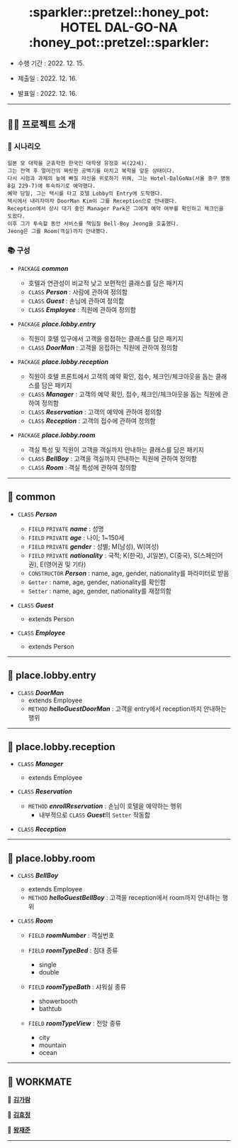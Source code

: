<h1 align="center"> :sparkler::pretzel::honey_pot: HOTEL DAL-GO-NA :honey_pot::pretzel::sparkler: </h1>

- 수행 기간 : 2022. 12. 15.

- 제출일 : 2022. 12. 16.

- 발표일 : 2022. 12. 16.

---

## 💁‍♂️ 프로젝트 소개

### 📃 시나리오

```
일본 모 대학을 군휴학한 한국인 대학생 유정호 씨(22세).
그는 전역 후 얼마간의 짜릿한 공백기를 마치고 복학을 앞둔 상태이다.
다시 시험과 과제의 늪에 빠질 자신을 위로하기 위해, 그는 Hotel-DalGoNa(서울 중구 명동8길 229-7)에 투숙하기로 예약했다.
예약 당일, 그는 택시를 타고 호텔 Lobby의 Entry에 도착했다.
택시에서 내리자마자 DoorMan Kim이 그를 Reception으로 안내했다.
Reception에서 상시 대기 중인 Manager Park은 그에게 예약 여부를 확인하고 체크인을 도왔다.
이후 그가 투숙할 동안 서비스를 책임질 Bell-Boy Jeong을 호출했다.
Jeong은 그를 Room(객실)까지 안내했다.
```

### 📚 구성

- `PACKAGE` ***common***
  - 호텔과 연관성이 비교적 낮고 보편적인 클래스를 담은 패키지
  - `CLASS` ***Person*** : 사람에 관하여 정의함
  - `CLASS` ***Guest*** : 손님에 관하여 정의함
  - `CLASS` ***Employee*** : 직원에 관하여 정의함

- `PACKAGE` ***place.lobby.entry***
  - 직원이 호텔 입구에서 고객을 응접하는 클래스를 담은 패키지
  - `CLASS` ***DoorMan*** : 고객을 응접하는 직원에 관하여 정의함

- `PACKAGE` ***place.lobby.reception***
  - 직원이 호텔 프론트에서 고객의 예약 확인, 접수, 체크인/체크아웃을 돕는 클래스를 담은 패키지
  - `CLASS` ***Manager*** : 고객의 예약 확인, 접수, 체크인/체크아웃을 돕는 직원에 관하여 정의함
  - `CLASS` ***Reservation*** : 고객의 예약에 관하여 정의함
  - `CLASS` ***Reception*** : 고객의 접수에 관하여 정의함

- `PACKAGE` ***place.lobby.room***
  - 객실 특성 및 직원이 고객을 객실까지 안내하는 클래스를 담은 패키지
  - `CLASS` ***BellBoy*** : 고객을 객실까지 안내하는 직원에 관하여 정의함
  - `CLASS` ***Room*** : 객실 특성에 관하여 정의함
  
---

## 🎁 common

- `CLASS` ***Person***
  - `FIELD` `PRIVATE` ***name*** : 성명
  - `FIELD` `PRIVATE` ***age*** : 나이; 1~150세
  - `FIELD` `PRIVATE` ***gender*** : 성별; M(남성), W(여성)
  - `FIELD` `PRIVATE` ***nationality*** : 국적; K(한국), J(일본), C(중국), S(스페인어권), E(영어권 및 기타)
  - `CONSTRUCTOR` ***Person*** : name, age, gender, nationality를 파라미터로 받음
  - `Getter` : name, age, gender, nationality를 확인함
  - `Setter` : name, age, gender, nationality를 재정의함
    
- `CLASS` ***Guest***
  - extends Person
  
- `CLASS` ***Employee***
  - extends Person

---

## 🎁 place.lobby.entry

- `CLASS` ***DoorMan***
  - extends Employee
  - `METHOD` ***helloGuestDoorMan*** : 고객을 entry에서 reception까지 안내하는 행위

---

## 🎁 place.lobby.reception

- `CLASS` ***Manager***
  - extends Employee

- `CLASS` ***Reservation***
  - `METHOD` ***enrollReservation*** : 손님이 호텔을 예약하는 행위
    - 내부적으로 `CLASS` ***Guest***의 `Setter` 작동함

- `CLASS` ***Reception***

---

## 🎁 place.lobby.room

- `CLASS` ***BellBoy***
    - extends Employee
    - `METHOD` ***helloGuestBellBoy*** : 고객을 reception에서 room까지 안내하는 행위

- `CLASS` ***Room***
  - `FIELD` ***roomNumber*** : 객실번호
  
  - `FIELD` ***roomTypeBed*** : 침대 종류
    - single
    - double
  
  - `FIELD` ***roomTypeBath*** : 샤워실 종류
    - showerbooth
    - bathtub
  
  - `FIELD` ***roomTypeView*** : 전망 종류
    - city
    - mountain
    - ocean
  
---

## 👭 WORKMATE

👩 [**김가람**](https://github.com/kim-garam)

👩 [**김효정**](https://github.com/410am)

🧑 [**왕재준**](https://github.com/jayarnim)

---
